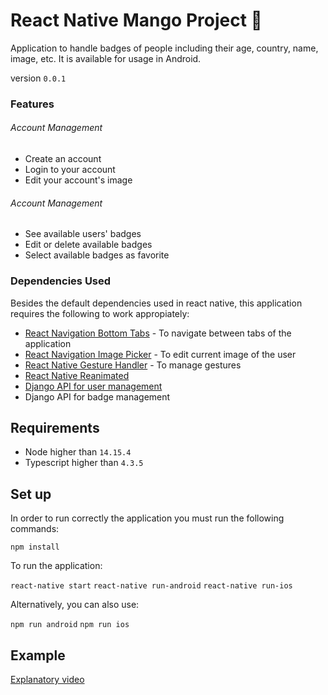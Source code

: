 # React Native Mango Project 🥭

Application to handle badges of people including their age, country, name, image, etc.  It is available for usage in Android.

 version `0.0.1`

### Features
###### Account Management
- Create an account
- Login to your account
- Edit your account's image

###### Account Management
- See available users' badges
- Edit or delete available badges
- Select available badges as favorite

### Dependencies Used
Besides the default dependencies used in react native, this application requires the following to work appropiately:

- [React Navigation Bottom Tabs](https://github.com/react-navigation) - To navigate between tabs of the application
- [React Navigation Image Picker](https://github.com/react-native-image-picker/react-native-image-picker) - To edit current image of the user
- [React Native Gesture Handler](https://github.com/software-mansion/react-native-gesture-handler) - To manage gestures
- [React Native Reanimated](https://github.com/software-mansion/react-native-reanimated)
- [Django API for user management ](https://github.com/SofiaGonzaloC/user-management- "Django API for user management ")
- Django API for badge management


## Requirements


- Node higher than `14.15.4`
- Typescript higher than `4.3.5`


## Set up

In order to run correctly the application you must run the following commands:

`npm install `

To run the application:

`react-native start`
`react-native run-android`
`react-native run-ios`

Alternatively, you can also use:

`npm run android`
`npm run ios`

## Example

[Explanatory video](https://youtu.be/VLITi-K8KUA)


